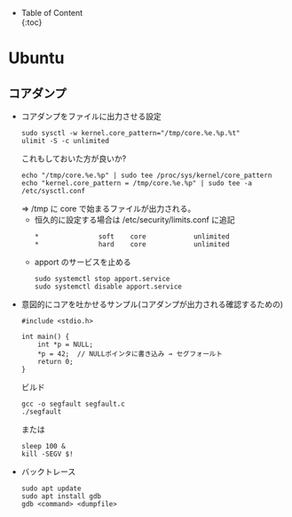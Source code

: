 - Table of Content  
{:toc}

# Ubuntu

## コアダンプ

* コアダンプをファイルに出力させる設定
  ```
  sudo sysctl -w kernel.core_pattern="/tmp/core.%e.%p.%t"
  ulimit -S -c unlimited
  ```
  これもしておいた方が良いか?
  ```
  echo "/tmp/core.%e.%p" | sudo tee /proc/sys/kernel/core_pattern
  echo "kernel.core_pattern = /tmp/core.%e.%p" | sudo tee -a /etc/sysctl.conf
  ```
  => /tmp に core で始まるファイルが出力される。
  * 恒久的に設定する場合は /etc/security/limits.conf に追記
    ```
    *               soft    core            unlimited
    *               hard    core            unlimited
    ```
  * apport のサービスを止める
    ```
    sudo systemctl stop apport.service
    sudo systemctl disable apport.service
    ```
* 意図的にコアを吐かせるサンプル(コアダンプが出力される確認するための)
  ```
  #include <stdio.h>

  int main() {
      int *p = NULL;
      *p = 42;  // NULLポインタに書き込み → セグフォールト
      return 0;
  }
  ```
  ビルド
  ```
  gcc -o segfault segfault.c
  ./segfault
  ```
  または
  ```
  sleep 100 &
  kill -SEGV $!
  ```
* バックトレース
  ```
  sudo apt update
  sudo apt install gdb
  gdb <command> <dumpfile>
  ```

